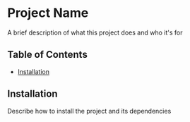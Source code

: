 # Project Name

A brief description of what this project does and who it's for

## Table of Contents

- [Installation](#installation)

## Installation

Describe how to install the project and its dependencies
